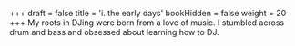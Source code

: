 +++
draft = false
title = 'i. the early days'
bookHidden = false
weight = 20
+++
My roots in DJing were born from a love of music. I stumbled across drum and bass and obsessed about learning how to DJ. 